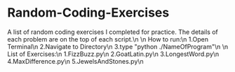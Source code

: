 # Random-Coding-Exercises
A list of random coding exercises I completed for practice. The details of each problem are on the top of each script.\n
\n
How to run:\n
1.Open Terminal\n
2.Navigate to Directory\n
3.type "python ./NameOfProgram"\n
\n 
List of Exercises:\n
1.FizzBuzz.py\n
2.GoatLatin.py\n
3.LongestWord.py\n
4.MaxDifference.py\n
5.JewelsAndStones.py\n
